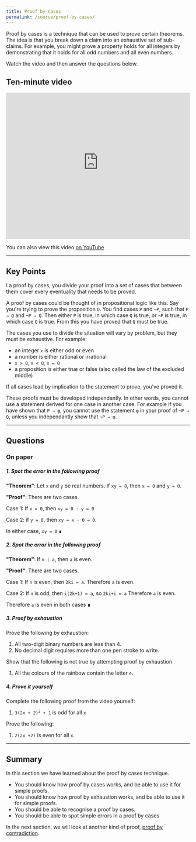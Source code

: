 ```yaml
---
title: Proof by Cases
permalink: /course/proof-by-cases/
---
```


Proof by cases is a technique that can be used to prove certain theorems. The idea is that you break down a claim into an exhaustive set of sub-claims. For example, you might prove a property holds for all integers by demonstrating that it holds for all odd numbers and all even numbers. 

Watch the video and then answer the questions below.

## Ten-minute video

<iframe width="100%" height="400px" src="https://www.youtube-nocookie.com/embed/NZhnmXx-0XY" frameborder="0" allow="accelerometer; autoplay; clipboard-write; encrypted-media; gyroscope; picture-in-picture" allowfullscreen></iframe>

You can also view this video [on YouTube](https://youtu.be/NZhnmXx-0XY)

---

## Key Points

I a proof by cases, you divide your proof into a set of cases that between them cover every eventuality that needs to be proved.

A proof by cases could be thought of in propositional logic like this. Say you're trying to prove the proposition `Q`. You find cases `P` and `¬P`, such that `P ⇒ Q` and `¬P ⇒ Q`. Then either `P` is true, in which case `Q` is true, or `¬P` is true, in which case `Q` is true. From this you have proved that `Q` must be true.

The cases you use to divide the situation will vary by problem, but they must be exhaustive. For example:

* an integer `x` is either odd or even
* a number is either rational or irrational
* `x > 0`, `x < 0`, `x = 0`
* a proposition is either true or false (also called the law of the excluded middle)

If all cases lead by implication to the statement to prove, you've proved it.

These proofs must be developed independantly. In other words, you cannot use a statement derived for one case in another case. For example if you have shown that `P ⇒ φ`, you cannot use the statement `φ` in your proof of `¬P ⇒ Q`, unless you independantly show that `¬P ⇒ φ`.

---

## Questions

### On paper

##### 1. Spot the error in the following proof

**"Theorem"**: Let `x` and `y` be real numbers. If `xy = 0`, then `x = 0` and `y = 0`.

**"Proof"**: There are two cases.

Case 1: If `x = 0`, then `xy = 0 · y = 0`.

Case 2: if `y = 0`, then `xy = x · 0 = 0`.

In either case, `xy = 0` ∎

##### 2. Spot the error in the following proof

**"Theorem"**: If `n | a`, then `a` is even.

**"Proof"**: There are two cases.

Case 1: If `n` is even, then `2ki = a`. Therefore `a` is even.

Case 2: If `n` is odd, then `i(2k+1) = a`, so `2ki+i = a` Therefore `a` is even.

Therefore `a` is even in both cases ∎

##### 3. Proof by exhaustion

Prove the following by exhaustion:

1. All two-digit binary numbers are less than 4.
2. No decimal digit requires more than one pen stroke to write.

Show that the following is not true by attempting proof by exhaustion

1. All the colours of the rainbow contain the letter `e`.

##### 4. Prove it yourself

Complete the following proof from the video yourself:

1. <code>3(2x + 2)<sup>2</sup> + 1</code> is odd for all `x`

Prove the following:

1. `2(2x +2)` is even for all `x`.

---

## Summary

In this section we have learned about the proof by cases technique.

* You should know how proof by cases works, and be able to use it for simple proofs.
* You should know how proof by exhaustion works, and be able to use it for simple proofs.
* You should be able to recognise a proof by cases.
* You should be able to spot simple errors in a proof by cases

In the next section, we will look at another kind of proof, [proof by contradiction](../proof-by-contradiction).
